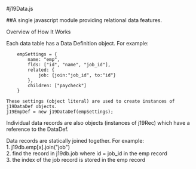 #j19Data.js

##A single javascript module providing relational data features.  
  
Overview of How It Works  
  
Each data table has a Data Definition object. For example:  

```
	empSettings = {  
		name: "emp",  
		flds: ["id", "name", "job_id"],
		related: {
			job: {join:"job_id", to:"id"}
		},
		children: ["paycheck"]
	}
```
	These settings (object literal) are used to create instances of j19DataDef objects.  
	j19EmpDef = new j19DataDef(empSettings);  

Individual data records are also objects (instances of j19Rec) which have a reference to the DataDef.  
  
Data records are statically joined together. For example:  
	1. j19db.emp[x].join("job")  
	2. find the record in j19db.job where id = job_id in the emp record  
    3. the index of the job record is stored in the emp record  